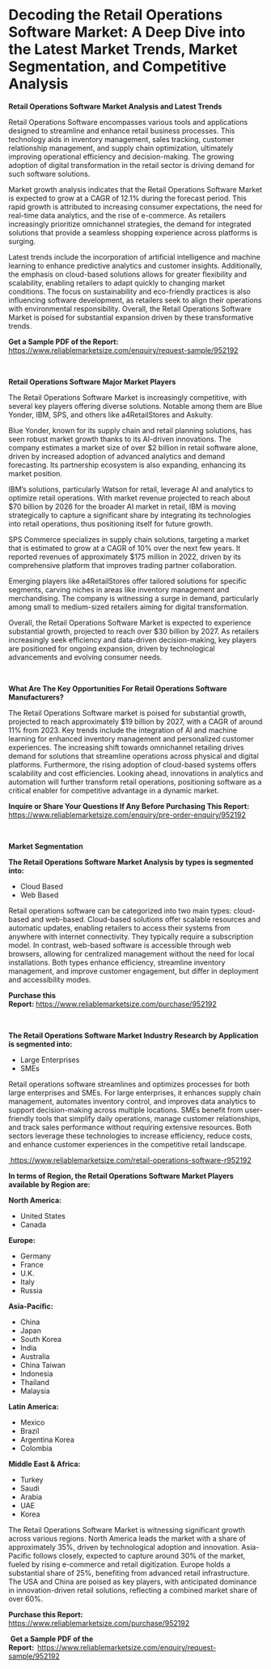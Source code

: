 <p><h1>Decoding the Retail Operations Software Market: A Deep Dive into the Latest Market Trends, Market Segmentation, and Competitive Analysis</h1></p><p><strong>Retail Operations Software Market Analysis and Latest Trends</strong></p>
<p><p>Retail Operations Software encompasses various tools and applications designed to streamline and enhance retail business processes. This technology aids in inventory management, sales tracking, customer relationship management, and supply chain optimization, ultimately improving operational efficiency and decision-making. The growing adoption of digital transformation in the retail sector is driving demand for such software solutions.</p><p>Market growth analysis indicates that the Retail Operations Software Market is expected to grow at a CAGR of 12.1% during the forecast period. This rapid growth is attributed to increasing consumer expectations, the need for real-time data analytics, and the rise of e-commerce. As retailers increasingly prioritize omnichannel strategies, the demand for integrated solutions that provide a seamless shopping experience across platforms is surging.</p><p>Latest trends include the incorporation of artificial intelligence and machine learning to enhance predictive analytics and customer insights. Additionally, the emphasis on cloud-based solutions allows for greater flexibility and scalability, enabling retailers to adapt quickly to changing market conditions. The focus on sustainability and eco-friendly practices is also influencing software development, as retailers seek to align their operations with environmental responsibility. Overall, the Retail Operations Software Market is poised for substantial expansion driven by these transformative trends.</p></p>
<p><strong>Get a Sample PDF of the Report:&nbsp;</strong> <a href="https://www.reliablemarketsize.com/enquiry/request-sample/952192?utm_campaign=3518&utm_medium=2&utm_source=Github&utm_content=ia&utm_term=17042025&utm_id=retail-operations-software">https://www.reliablemarketsize.com/enquiry/request-sample/952192</a></p>
<p>&nbsp;</p>
<p><strong>Retail Operations Software Major Market Players</strong></p>
<p><p>The Retail Operations Software Market is increasingly competitive, with several key players offering diverse solutions. Notable among them are Blue Yonder, IBM, SPS, and others like a4RetailStores and Askuity. </p><p>Blue Yonder, known for its supply chain and retail planning solutions, has seen robust market growth thanks to its AI-driven innovations. The company estimates a market size of over $2 billion in retail software alone, driven by increased adoption of advanced analytics and demand forecasting. Its partnership ecosystem is also expanding, enhancing its market position.</p><p>IBM’s solutions, particularly Watson for retail, leverage AI and analytics to optimize retail operations. With market revenue projected to reach about $70 billion by 2026 for the broader AI market in retail, IBM is moving strategically to capture a significant share by integrating its technologies into retail operations, thus positioning itself for future growth.</p><p>SPS Commerce specializes in supply chain solutions, targeting a market that is estimated to grow at a CAGR of 10% over the next few years. It reported revenues of approximately $175 million in 2022, driven by its comprehensive platform that improves trading partner collaboration.</p><p>Emerging players like a4RetailStores offer tailored solutions for specific segments, carving niches in areas like inventory management and merchandising. The company is witnessing a surge in demand, particularly among small to medium-sized retailers aiming for digital transformation.</p><p>Overall, the Retail Operations Software Market is expected to experience substantial growth, projected to reach over $30 billion by 2027. As retailers increasingly seek efficiency and data-driven decision-making, key players are positioned for ongoing expansion, driven by technological advancements and evolving consumer needs.</p></p>
<p>&nbsp;</p>
<p><strong>What Are The Key Opportunities For Retail Operations Software Manufacturers?</strong></p>
<p><p>The Retail Operations Software market is poised for substantial growth, projected to reach approximately $19 billion by 2027, with a CAGR of around 11% from 2023. Key trends include the integration of AI and machine learning for enhanced inventory management and personalized customer experiences. The increasing shift towards omnichannel retailing drives demand for solutions that streamline operations across physical and digital platforms. Furthermore, the rising adoption of cloud-based systems offers scalability and cost efficiencies. Looking ahead, innovations in analytics and automation will further transform retail operations, positioning software as a critical enabler for competitive advantage in a dynamic market.</p></p>
<p><strong>Inquire or Share Your Questions If Any Before Purchasing This Report:</strong> <a href="https://www.reliablemarketsize.com/enquiry/pre-order-enquiry/952192?utm_campaign=3518&utm_medium=2&utm_source=Github&utm_content=ia&utm_term=17042025&utm_id=retail-operations-software">https://www.reliablemarketsize.com/enquiry/pre-order-enquiry/952192</a></p>
<p>&nbsp;</p>
<p><strong>Market Segmentation</strong></p>
<p><strong>The Retail Operations Software Market Analysis by types is segmented into:</strong></p>
<p><ul><li>Cloud Based</li><li>Web Based</li></ul></p>
<p><p>Retail operations software can be categorized into two main types: cloud-based and web-based. Cloud-based solutions offer scalable resources and automatic updates, enabling retailers to access their systems from anywhere with internet connectivity. They typically require a subscription model. In contrast, web-based software is accessible through web browsers, allowing for centralized management without the need for local installations. Both types enhance efficiency, streamline inventory management, and improve customer engagement, but differ in deployment and accessibility modes.</p></p>
<p><strong>Purchase this Report:&nbsp;</strong><a href="https://www.reliablemarketsize.com/purchase/952192?utm_campaign=3518&utm_medium=2&utm_source=Github&utm_content=ia&utm_term=17042025&utm_id=retail-operations-software">https://www.reliablemarketsize.com/purchase/952192</a></p>
<p>&nbsp;</p>
<p><strong>The Retail Operations Software Market Industry Research by Application is segmented into:</strong></p>
<p><ul><li>Large Enterprises</li><li>SMEs</li></ul></p>
<p><p>Retail operations software streamlines and optimizes processes for both large enterprises and SMEs. For large enterprises, it enhances supply chain management, automates inventory control, and improves data analytics to support decision-making across multiple locations. SMEs benefit from user-friendly tools that simplify daily operations, manage customer relationships, and track sales performance without requiring extensive resources. Both sectors leverage these technologies to increase efficiency, reduce costs, and enhance customer experiences in the competitive retail landscape.</p></p>
<p><a href="https://www.reliablemarketsize.com/retail-operations-software-r952192?utm_campaign=3518&utm_medium=2&utm_source=Github&utm_content=ia&utm_term=17042025&utm_id=retail-operations-software">&nbsp;https://www.reliablemarketsize.com/retail-operations-software-r952192</a></p>
<p><strong>In terms of Region, the Retail Operations Software Market Players available by Region are:</strong></p>
<p>
    <p> <strong> North America: </strong>
        <ul>
            <li>United States</li>
            <li>Canada</li>
        </ul>
        </p> 
    <p> <strong> Europe: </strong>
        <ul>
            <li>Germany</li>
            <li>France</li>
            <li>U.K.</li>
            <li>Italy</li>
            <li>Russia</li>
        </ul>
        </p> 
    <p> <strong> Asia-Pacific: </strong>
        <ul>
            <li>China</li>
            <li>Japan</li>
            <li>South Korea</li>
            <li>India</li>
            <li>Australia</li>
            <li>China Taiwan</li>
            <li>Indonesia</li>
            <li>Thailand</li>
            <li>Malaysia</li>
        </ul>
        </p> 
    <p> <strong> Latin America: </strong>
        <ul>
            <li>Mexico</li>
            <li>Brazil</li>
            <li>Argentina Korea</li>
            <li>Colombia</li>
        </ul>
        </p> 
    <p> <strong> Middle East & Africa: </strong>
        <ul>
            <li>Turkey</li>
            <li>Saudi</li>
            <li>Arabia</li>
            <li>UAE</li>
            <li>Korea</li>
        </ul>
    </p>
    </p>
<p><p>The Retail Operations Software Market is witnessing significant growth across various regions. North America leads the market with a share of approximately 35%, driven by technological adoption and innovation. Asia-Pacific follows closely, expected to capture around 30% of the market, fueled by rising e-commerce and retail digitization. Europe holds a substantial share of 25%, benefiting from advanced retail infrastructure. The USA and China are poised as key players, with anticipated dominance in innovation-driven retail solutions, reflecting a combined market share of over 60%.</p></p>
<p><strong>Purchase this Report: </strong><a href="https://www.reliablemarketsize.com/purchase/952192?utm_campaign=3518&utm_medium=2&utm_source=Github&utm_content=ia&utm_term=17042025&utm_id=retail-operations-software">https://www.reliablemarketsize.com/purchase/952192</a></p>
<p>&nbsp;<strong>Get a Sample PDF of the Report:&nbsp;&nbsp;</strong><a href="https://www.reliablemarketsize.com/enquiry/request-sample/952192?utm_campaign=3518&utm_medium=2&utm_source=Github&utm_content=ia&utm_term=17042025&utm_id=retail-operations-software">https://www.reliablemarketsize.com/enquiry/request-sample/952192</a></p>
<p><strong></strong></p>
<p><p></p><p></p><p></p></p>